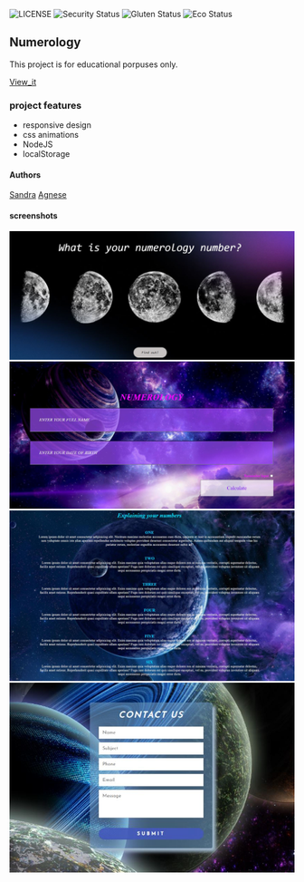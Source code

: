 ![LICENSE](https://img.shields.io/badge/license-MIT-blue.svg?style=flat-square)
![Security Status](https://img.shields.io/security-headers?label=Security&url=https%3A%2F%2Fgithub.com&style=flat-square)
![Gluten Status](https://img.shields.io/badge/Gluten-Free-green.svg)
![Eco Status](https://img.shields.io/badge/ECO-Friendly-green.svg)

## Numerology

This project is for educational porpuses only.

[View_it](https://st-dev28.github.io/wgt_29-numerology/)

### project features

- responsive design
- css animations
- NodeJS
- localStorage

#### Authors

[Sandra](https://github.com/ST-dev28)
[Agnese](https://github.com/AgneseVilk)

#### screenshots

![Screenshot](./img/printscr0.JPG)
![Screenshot](./img/printscr1.JPG)
![Screenshot](./img/printscr3.JPG)
![Screenshot](./img/printscr4.JPG)

